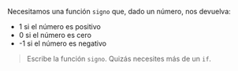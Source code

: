 Necesitamos una función `signo` que, dado un número, nos devuelva:

* 1 si el número es positivo
* 0 si el número es cero
* -1 si el número es negativo

> Escribe la función `signo`. Quizás necesites más de un `if`.